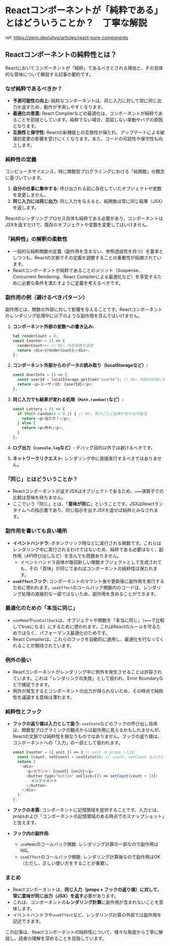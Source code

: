 # Reactコンポーネントが「純粋である」とはどういうことか？　丁寧な解説

ref: <https://zenn.dev/uhyo/articles/react-pure-components>

## Reactコンポーネントの純粋性とは？

Reactにおいてコンポーネントが「純粋」であるべきとされる理由と、その具体的な意味について解説する記事の要約です。

### なぜ純粋であるべきか？

- **予測可能性の向上:** 純粋なコンポーネントは、同じ入力に対して常に同じ出力を返すため、動作が予測しやすくなります。
- **最適化の恩恵:** React Compilerなどの最適化は、コンポーネントが純粋であることを前提としています。純粋でない場合、意図しない挙動やバグの原因となります。
- **互換性と保守性:** Reactの新機能との互換性が保たれ、アップデートによる破壊的変更の影響を受けにくくなります。また、コードの可読性や保守性も向上します。

### 純粋性の定義

コンピュータサイエンス、特に関数型プログラミングにおける「純関数」の概念に基づいています。

1. **自分の仕事に集中する:** 呼び出される前に存在していたオブジェクトや変数を変更しません。
2. **同じ入力には同じ出力:** 同じ入力を与えると、純関数は常に同じ結果（JSX）を返します。

Reactのレンダリングプロセス自体も純粋である必要があり、コンポーネントはJSXを返すだけで、既存のオブジェクトや変数を変更してはいけません。

### 「純粋性」の解釈の柔軟性

- 一般的な純粋関数の定義（副作用を含まない、参照透過性を持つ）を基本としつつも、Reactの文脈でその定義を調整することの重要性が指摘されています。
- Reactコンポーネントが純粋であることのメリット（Suspense、Concurrent Rendering、React Compilerによる最適化など）を享受するために必要な条件を満たすように定義を考えるべきです。

### 副作用の例（避けるべきパターン）

副作用とは、関数の外部に対して影響を与えることです。Reactコンポーネントのレンダリング処理中に以下のような副作用を含んではいけません。

1. **コンポーネント外部の変数への書き込み:**

    ```javascript
    let renderCount = 0;
    const Counter = () => {
      renderCount++; // NG: 外部変数を変更
      return <div>{renderCount}</div>;
    };
    ```

2. **コンポーネント外部からのデータの読み取り（localStorageなど）:**

    ```javascript
    const UserInfo = () => {
      const userId = localStorage.getItem("userId"); // NG: 外部の状態に依存
      return <p>ユーザーID: {userId}</p>;
    };
    ```

3. **同じ入力でも結果が変わる処理（`Math.random()`など）:**

    ```javascript
    const Lottery = () => {
      if (Math.random() < 0.1) { // NG: 実行ごとに結果が変わる可能性
        return <p>当たり！</p>;
      } else {
        return <p>外れ</p>;
      }
    };
    ```

4. **ログ出力（`console.log`など）:** デバッグ目的以外では避けるべきです。
5. **ネットワークリクエスト:** レンダリング中に直接実行するべきではありません。

### 「同じ」とはどういうことか？

- Reactコンポーネントが返すJSXはオブジェクトであるため、`===`演算子での比較は意味を持ちません。
- ここでいう「同じ」とは、「**意味が同じ**」ということです。JSXはReactランタイムへの指示書であり、同じ指示を出すJSXを返せば純粋とみなされます。

### 副作用を書いても良い場所

- **イベントハンドラ:** ボタンクリック時などに実行される関数です。これらはレンダリング中に実行されるわけではないため、純粋である必要はなく、副作用（API呼び出しなど）を含んでも問題ありません。
  - イベントハンドラ自体が毎回新しい関数オブジェクトとして生成されても、その「意味」が同じであればコンポーネントの純粋性は保たれます。
- **`useEffect`フック:** コンポーネントのマウント後や更新後に副作用を実行するために使われます。`useEffect`のコールバック関数内のコードは、レンダリング処理の直接的な一部ではないため、副作用を含めることができます。

### 最適化のための「本当に同じ」

- `useMemo`や`useCallback`は、オブジェクトや関数を「本当に同じ」（`===`で比較してtrueになる）にするために使われます。これはReactのルールを守るためではなく、パフォーマンス最適化のためです。
- React Compilerは、これらのフックを自動的に適用し、最適化を行なってくれることが期待されています。

### 例外の扱い

- Reactコンポーネントがレンダリング中に例外を発生させることは許容されています。これは「レンダリングの失敗」として扱われ、Error Boundaryなどで捕捉できます。
- 例外が発生するとコンポーネントの出力が得られないため、その時点で純粋性を議論する意味は薄れます。

### 純粋性とフック

- **フックの返り値は入力として扱う:** `useState`などのフックの呼び出し自体は、関数型プログラミングの観点からは副作用に見えるかもしれませんが、Reactの文脈では純粋性を損なうものではありません。フックの返り値は、コンポーネントへの「入力」の一部として扱われます。

    ```javascript
    const Counter = ({ unit }) => { // unit は props (入力)
      const [count, setCount] = useState(0); // count, setCount も入力として扱う
      return (
        <div>
          <p>カウント: {count} {unit}</p>
          <button type="button" onClick={() => setCount(count + 1)}>
            インクリメント
          </button>
        </div>
      );
    };
    ```

- **フックの本質:** コンポーネントに記憶領域を提供することです。入力とは、propsおよび「コンポーネントの記憶領域のある時点でのスナップショット」と言えます。
- **フック内の副作用:**
  - `useMemo`のコールバック関数: レンダリング計算の一部なので副作用はNG。
  - `useEffect`のコールバック関数: レンダリング計算後なので副作用はOK（ただし、正しい使い方をすることが重要）。

### まとめ

- Reactコンポーネントは、**同じ入力（props + フックの返り値）に対して、常に意味が同じ出力（JSX）を返す**必要があります。
- これは、コンポーネントの**レンダリング計算**に副作用が含まれないことを意味します。
- イベントハンドラや`useEffect`など、レンダリング計算の外部では副作用を記述できます。

この記事は、Reactコンポーネントの純粋性について、様々な角度から丁寧に解説し、読者の理解を深めることを目指しています。

